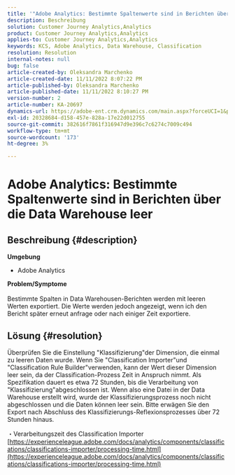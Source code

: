 ```yaml
---
title: '"Adobe Analytics: Bestimmte Spaltenwerte sind in Berichten über die Data Warehouse leer.'''
description: Beschreibung
solution: Customer Journey Analytics,Analytics
product: Customer Journey Analytics,Analytics
applies-to: Customer Journey Analytics,Analytics
keywords: KCS, Adobe Analytics, Data Warehouse, Classification
resolution: Resolution
internal-notes: null
bug: false
article-created-by: Oleksandra Marchenko
article-created-date: 11/11/2022 8:07:22 PM
article-published-by: Oleksandra Marchenko
article-published-date: 11/11/2022 8:10:27 PM
version-number: 2
article-number: KA-20697
dynamics-url: https://adobe-ent.crm.dynamics.com/main.aspx?forceUCI=1&pagetype=entityrecord&etn=knowledgearticle&id=5c36da70-fc61-ed11-9561-6045bd006b25
exl-id: 20328684-d158-457e-828a-17e22d012755
source-git-commit: 382616f7861f316947d9e396c7c6274c7009c494
workflow-type: tm+mt
source-wordcount: '173'
ht-degree: 3%

---
```


# Adobe Analytics: Bestimmte Spaltenwerte sind in Berichten über die Data Warehouse leer

## Beschreibung {#description}

<b>Umgebung</b>
- Adobe Analytics

<b>Problem/Symptome</b><br> <br>Bestimmte Spalten in Data Warehousen-Berichten werden mit leeren Werten exportiert. Die Werte werden jedoch angezeigt, wenn ich den Bericht später erneut anfrage oder nach einiger Zeit exportiere.

## Lösung {#resolution}


Überprüfen Sie die Einstellung &quot;Klassifizierung&quot;der Dimension, die einmal zu leeren Daten wurde. Wenn Sie &quot;Classification Importer&quot;und &quot;Classification Rule Builder&quot;verwenden, kann der Wert dieser Dimension leer sein, da der Classification-Prozess Zeit in Anspruch nimmt. Als Spezifikation dauert es etwa 72 Stunden, bis die Verarbeitung von &quot;Klassifizierung&quot;abgeschlossen ist. Wenn also eine Datei in der Data Warehouse erstellt wird, wurde der Klassifizierungsprozess noch nicht abgeschlossen und die Daten können leer sein. Bitte erwägen Sie den Export nach Abschluss des Klassifizierungs-Reflexionsprozesses über 72 Stunden hinaus.

・Verarbeitungszeit des Classification Importer
[https://experienceleague.adobe.com/docs/analytics/components/classifications/classifications-importer/processing-time.html](https://experienceleague.adobe.com/docs/analytics/components/classifications/classifications-importer/processing-time.html)
